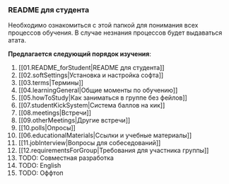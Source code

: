 ### README для студента

Необходимо ознакомиться с этой папкой для понимания всех процессов обучения.
В случае незнания процессов будет выдаваться атата.

**Предлагается следующий порядок изучения**:

1. [[01.README_forStudent|README для студента]]
2. [[02.softSettings|Установка и настройка софта]]
3. [[03.terms|Термины]]
4. [[04.learningGeneral|Общие моменты по обучению]]
5. [[05.howToStudy|Как заниматься в группе без фейлов]]
6. [[07.studentKickSystem|Система баллов на кик]]
7. [[08.meetings|Встречи]]
8. [[09.otherMeetings|Другие встречи]]
9. [[10.polls|Опросы]]
10. [[06.educationalMaterials|Ссылки и учебные материалы]]
11. [[11.jobInterview|Вопросы для собеседований]]
12. [[12.requirementsForGroup|Требования для участника группы]]
13. TODO: Совместная разработка
14. TODO: English
15. TODO: Оффтоп
